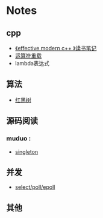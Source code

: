 # Notes
## cpp
- [《effective modern c++ 》读书笔记](./cpp/读书笔记.md)
- [运算符重载](./cpp/运算符重载.md)
- lambda表达式

## 算法
- [红黑树](./algorithm/RedBlackTree.md) <br>


## 源码阅读
### muduo :
- [singleton](./muduo/单例Singleton.md) <br>

## 并发

- [select/poll/epoll](./IO/select、poll、epoll.md)


## 其他

